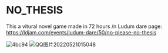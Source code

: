 # NO_THESIS
This a vitural novel game made in 72 hours /n
Ludum dare page: https://ldjam.com/events/ludum-dare/50/no-please-no-thesis

![4bc94](https://user-images.githubusercontent.com/55327029/169625493-6b16df68-6e31-438a-a679-9e4bd99dfb9b.png)
![QQ图片20220521015048](https://user-images.githubusercontent.com/55327029/169625494-eea34bad-e47f-4004-a120-2d0b24e2c8cd.png)
